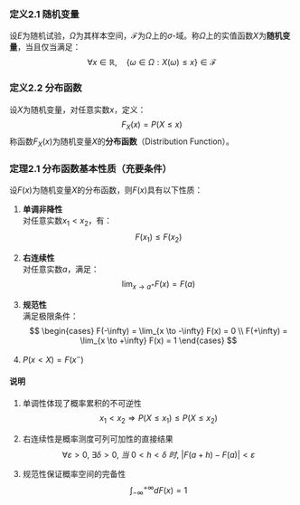 ### 定义2.1 随机变量
设$E$为随机试验，$\Omega$为其样本空间，$\mathscr{F}$为$\Omega$上的$\sigma$-域。称$\Omega$上的实值函数$X$为​**​随机变量​**​，当且仅当满足：
$$
\forall x \in \mathbb{R},\quad \{\omega \in \Omega : X(\omega) \leq x\} \in \mathscr{F}
$$


### 定义2.2 分布函数
设$X$为随机变量，对任意实数$x$，定义：
$$
F_X(x) = P(X \leqslant x)
$$
称函数$F_X(x)$为随机变量$X$的​**​分布函数​**​（Distribution Function）。

### 定理2.1 分布函数基本性质（充要条件）
设$F(x)$为随机变量$X$的分布函数，则$F(x)$具有以下性质：

1. ​**​单调非降性​**​  
   对任意实数$x_1 < x_2$，有：
   $$
   F(x_1) \leq F(x_2)
   $$

2. ​**​右连续性​**​  
   对任意实数$a$，满足：
   $$
   \lim_{x \to a^+} F(x) = F(a)
   $$

3. ​**​规范性​**​  
   满足极限条件：
   $$
   \begin{cases}
   F(-\infty) = \lim_{x \to -\infty} F(x) = 0 \\
   F(+\infty) = \lim_{x \to +\infty} F(x) = 1
   \end{cases}
   $$
4. $P(x<X)=F(x^-)$
#### 说明
1. 单调性体现了概率累积的不可逆性  
   $$ x_1 < x_2 \Rightarrow P(X \leq x_1) \leq P(X \leq x_2) $$
   
2. 右连续性是概率测度可列可加性的直接结果  
   $$ \forall \varepsilon >0,\ \exists \delta>0,\ 当\ 0 < h < \delta\ 时,\ |F(a+h) - F(a)| < \varepsilon $$
   
3. 规范性保证概率空间的完备性  
   $$ \int_{-\infty}^{+\infty} dF(x) = 1 $$